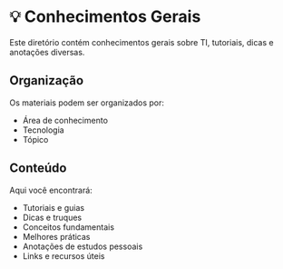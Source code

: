 # 💡 Conhecimentos Gerais

Este diretório contém conhecimentos gerais sobre TI, tutoriais, dicas e anotações diversas.

## Organização

Os materiais podem ser organizados por:
- Área de conhecimento
- Tecnologia
- Tópico

## Conteúdo

Aqui você encontrará:
- Tutoriais e guias
- Dicas e truques
- Conceitos fundamentais
- Melhores práticas
- Anotações de estudos pessoais
- Links e recursos úteis
